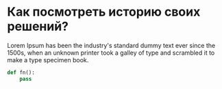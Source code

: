 # Как посмотреть историю своих решений?

Lorem Ipsum has been the industry's standard dummy text ever since the 1500s,
when an unknown printer took a galley of type and scrambled it to make a type specimen book.

```python
def fn():
    pass
```

